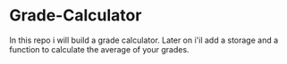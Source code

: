 # Grade-Calculator
In this repo i will build a grade calculator. Later on i'il add a storage and a function to calculate the average of your grades.
